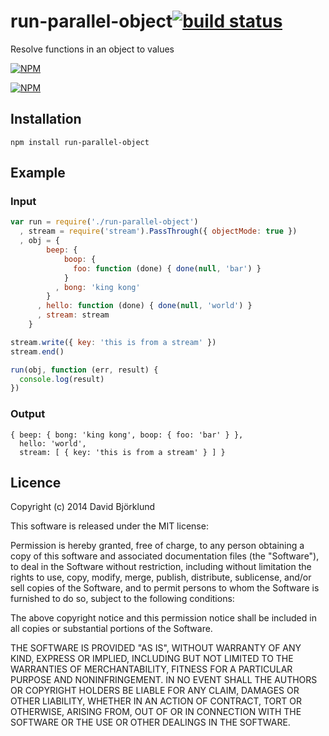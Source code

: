 # run-parallel-object[![build status](https://secure.travis-ci.org/kesla/run-parallel-object.svg)](http://travis-ci.org/kesla/run-parallel-object)

Resolve functions in an object to values

[![NPM](https://nodei.co/npm/run-parallel-object.png?downloads&stars)](https://nodei.co/npm/run-parallel-object/)

[![NPM](https://nodei.co/npm-dl/run-parallel-object.png)](https://nodei.co/npm/run-parallel-object/)

## Installation

```
npm install run-parallel-object
```

## Example

### Input

```javascript
var run = require('./run-parallel-object')
  , stream = require('stream').PassThrough({ objectMode: true })
  , obj = {
        beep: {
            boop: {
              foo: function (done) { done(null, 'bar') }
            }
          , bong: 'king kong'
        }
      , hello: function (done) { done(null, 'world') }
      , stream: stream
    }

stream.write({ key: 'this is from a stream' })
stream.end()

run(obj, function (err, result) {
  console.log(result)
})
```

### Output

```
{ beep: { bong: 'king kong', boop: { foo: 'bar' } },
  hello: 'world',
  stream: [ { key: 'this is from a stream' } ] }
```

## Licence

Copyright (c) 2014 David Björklund

This software is released under the MIT license:

Permission is hereby granted, free of charge, to any person obtaining a copy
of this software and associated documentation files (the "Software"), to deal
in the Software without restriction, including without limitation the rights
to use, copy, modify, merge, publish, distribute, sublicense, and/or sell
copies of the Software, and to permit persons to whom the Software is
furnished to do so, subject to the following conditions:

The above copyright notice and this permission notice shall be included in
all copies or substantial portions of the Software.

THE SOFTWARE IS PROVIDED "AS IS", WITHOUT WARRANTY OF ANY KIND, EXPRESS OR
IMPLIED, INCLUDING BUT NOT LIMITED TO THE WARRANTIES OF MERCHANTABILITY,
FITNESS FOR A PARTICULAR PURPOSE AND NONINFRINGEMENT. IN NO EVENT SHALL THE
AUTHORS OR COPYRIGHT HOLDERS BE LIABLE FOR ANY CLAIM, DAMAGES OR OTHER
LIABILITY, WHETHER IN AN ACTION OF CONTRACT, TORT OR OTHERWISE, ARISING FROM,
OUT OF OR IN CONNECTION WITH THE SOFTWARE OR THE USE OR OTHER DEALINGS IN
THE SOFTWARE.
